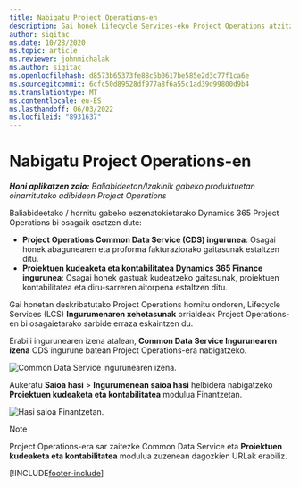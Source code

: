 ```yaml
---
title: Nabigatu Project Operations-en
description: Gai honek Lifecycle Services-eko Project Operations atzitzeari buruzko informazioa eskaintzen du.
author: sigitac
ms.date: 10/28/2020
ms.topic: article
ms.reviewer: johnmichalak
ms.author: sigitac
ms.openlocfilehash: d8573b65373fe88c5b0617be585e2d3c77f1ca6e
ms.sourcegitcommit: 6cfc50d89528df977a8f6a55c1ad39d99800d9b4
ms.translationtype: MT
ms.contentlocale: eu-ES
ms.lasthandoff: 06/03/2022
ms.locfileid: "8931637"
---
```

# <a name="navigate-project-operations"></a>Nabigatu Project Operations-en

_**Honi aplikatzen zaio:** Baliabideetan/Izakinik gabeko produktuetan oinarritutako adibideen Project Operations_



Baliabideetako / hornitu gabeko eszenatokietarako Dynamics 365 Project Operations bi osagaik osatzen dute: 

 - **Project Operations Common Data Service (CDS) ingurunea**: Osagai honek abagunearen eta proforma fakturaziorako gaitasunak estaltzen ditu. 
 - **Proiektuen kudeaketa eta kontabilitatea Dynamics 365 Finance ingurunea**: Osagai honek gastuak kudeatzeko gaitasunak, proiektuen kontabilitatea eta diru-sarreren aitorpena estaltzen ditu. 

Gai honetan deskribatutako Project Operations hornitu ondoren, Lifecycle Services (LCS) **Ingurumenaren xehetasunak** orrialdeak Project Operations-en bi osagaietarako sarbide erraza eskaintzen du.  

Erabili ingurunearen izena atalean, **Common Data Service Ingurunearen izena** CDS ingurune batean Project Operations-era nabigatzeko. 

  ![Common Data Service ingurunearen izena.](./media/environment-name.PNG)

Aukeratu **Saioa hasi** > **Ingurumenean saioa hasi** helbidera nabigatzeko **Proiektuen kudeaketa eta kontabilitatea** modulua Finantzetan.  

   ![Hasi saioa Finantzetan.](./media/environment-login.PNG)

> [!NOTE]
> Project Operations-era sar zaitezke Common Data Service eta **Proiektuen kudeaketa eta kontabilitatea** modulua zuzenean dagozkien URLak erabiliz. 


[!INCLUDE[footer-include](../includes/footer-banner.md)]